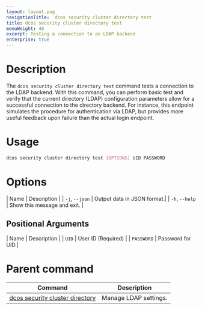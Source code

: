 ```yaml
---
layout: layout.pug
navigationTitle:  dcos security cluster directory test
title: dcos security cluster directory test
menuWeight: 40
excerpt: Testing a connection to an LDAP backend
enterprise: true
---
```

# Description

The `dcos security cluster directory test` command tests a connection to the LDAP backend. With this command, you can perform basic test and verify that the current directory (LDAP) configuration parameters allow for a successful connection to the directory backend. For instance, this endpoint simulates the procedure for authentication via LDAP, but provides more useful feedback upon failure than the actual login endpoint.

# Usage

```bash
dcos security cluster directory test [OPTIONS] UID PASSWORD
```

# Options

| Name | Description |
| `-j`, `--json` |  Output data in JSON format.|
| `-h`, `--help` |  Show this message and exit. |


## Positional Arguments

| Name | Description |
| `UID` | User ID (Required) |
| `PASSWORD` | Password for UID.|

# Parent command

| Command | Description |
|---------|-------------|
| [dcos security cluster directory](/mesosphere/dcos/2.0/cli/command-reference/dcos-security/dcos-security-cluster/dcos-security-cluster-directory/) | Manage LDAP settings. |
